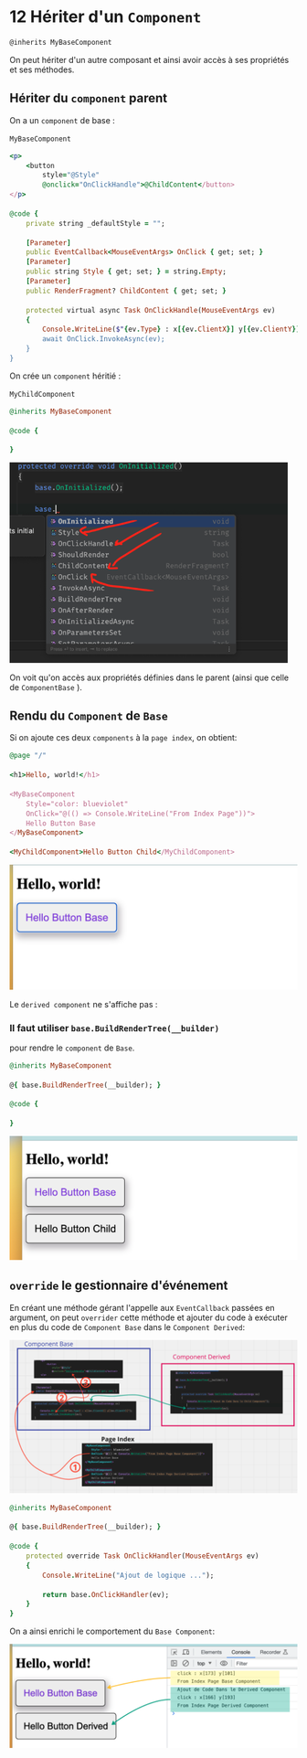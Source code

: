 # 12 Hériter d'un `Component`

```html
@inherits MyBaseComponent
```

On peut hériter d'un autre composant et ainsi avoir accès à ses propriétés et ses méthodes.



## Hériter du `component` parent

On a un `component` de base :

`MyBaseComponent`

```ruby
<p>
    <button
        style="@Style"
        @onclick="OnClickHandle">@ChildContent</button>
</p>

@code {
    private string _defaultStyle = "";
    
    [Parameter]
    public EventCallback<MouseEventArgs> OnClick { get; set; }
    [Parameter]
    public string Style { get; set; } = string.Empty;
    [Parameter]
    public RenderFragment? ChildContent { get; set; }

    protected virtual async Task OnClickHandle(MouseEventArgs ev)
    {
        Console.WriteLine($"{ev.Type} : x[{ev.ClientX}] y[{ev.ClientY}]");
        await OnClick.InvokeAsync(ev);
    }
}
```

On crée un `component` héritié :

`MyChildComponent`

```ruby
@inherits MyBaseComponent

@code {
    
}
```

<img src="assets/property-access-parent-inheritance.png" alt="property-access-parent-inheritance" style="zoom:67%;" />

On voit qu'on accès aux propriétés définies dans le parent (ainsi que celle de `ComponentBase` ).



## Rendu du `Component` de `Base`

Si on ajoute ces deux `components` à la `page index`, on obtient:

```ruby
@page "/"

<h1>Hello, world!</h1>

<MyBaseComponent
    Style="color: blueviolet"
    OnClick="@(() => Console.WriteLine("From Index Page"))">
    Hello Button Base
</MyBaseComponent>

<MyChildComponent>Hello Button Child</MyChildComponent>
```

<img src="assets/adding-two-component-inheritance-none.png" alt="adding-two-component-inheritance-none" style="zoom:50%;" />

Le `derived component`  ne s'affiche pas :

### Il faut utiliser `base.BuildRenderTree(__builder)`

pour rendre le `component` de `Base`.

```ruby
@inherits MyBaseComponent

@{ base.BuildRenderTree(__builder); }

@code {

}
```

<img src="assets/two-components-rendered-good.png" alt="two-components-rendered-good" style="zoom:50%;" />



## `override` le gestionnaire d'événement

En créant une méthode gérant l'appelle aux `EventCallback` passées en argument, on peut `overrider` cette méthode et ajouter du code à exécuter en plus du code de `Component Base` dans le `Component Derived`:

<img src="assets/inheritance-event-passing.png" alt="inheritance-event-passing" style="zoom:50%;" />

```ruby
@inherits MyBaseComponent

@{ base.BuildRenderTree(__builder); }

@code {
    protected override Task OnClickHandler(MouseEventArgs ev)
    {
        Console.WriteLine("Ajout de logique ...");
        
        return base.OnClickHandler(ev);
    }
}
```





On a ainsi enrichi le comportement du `Base Component`:

<img src="assets/base-and-derived-button-behavior.png" alt="base-and-derived-button-behavior" style="zoom:50%;" />